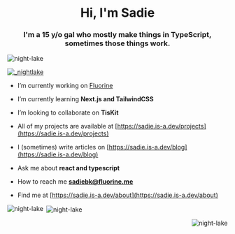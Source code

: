 <h1 align="center">Hi, I'm Sadie</h1>
<h3 align="center">I'm a 15 y/o gal who mostly make things in TypeScript, sometimes those things work.</h3>

<p align="left"> <img src="https://komarev.com/ghpvc/?username=night-lake&label=Profile%20views&color=ffaebd&style=flat" alt="night-lake" /> </p>

<p align="left"> <a href="https://twitter.com/_nightlake" target="blank"><img src="https://img.shields.io/twitter/follow/_nightlake?logo=twitter&style=for-the-badge" alt="_nightlake" /></a> </p>

- I’m currently working on [Fluorine](https://github.com/Fluorinebot/fluorine)

- I’m currently learning **Next.js and TailwindCSS**

- I’m looking to collaborate on **TisKit**

- All of my projects are available at [https://sadie.is-a.dev/projects](https://sadie.is-a.dev/projects)

- I (sometimes) write articles on [https://sadie.is-a.dev/blog](https://sadie.is-a.dev/blog)

- Ask me about **react and typescript**

- How to reach me **sadiebk@fluorine.me**

- Find me at [https://sadie.is-a.dev/about](https://sadie.is-a.dev/about)


<p><img align="left" src="https://github-readme-stats.vercel.app/api/top-langs?username=night-lake&show_icons=true&theme=dark&hide_border=true&locale=en&layout=compact&locale=en&height=512" alt="night-lake" /></p>

<p>&nbsp;<img align="center" src="https://github-readme-stats.vercel.app/api?username=night-lake&show_icons=true&theme=dark&hide_border=true&locale=en&height=512" alt="night-lake" /></p>

<p><img align="right" src="https://github-readme-streak-stats.herokuapp.com/?user=night-lake&theme=dark&locale=en&height=512" alt="night-lake" /></p>
